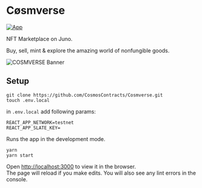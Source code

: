 # Cøsmverse
[![App](https://github.com/CosmosContracts/Cosmverse/actions/workflows/react.yml/badge.svg)](https://github.com/CosmosContracts/Cosmverse/actions/workflows/react.yml)

NFT Marketplace on Juno.

Buy, sell, mint & explore the amazing world of nonfungible goods.

![COSMVERSE Banner](https://user-images.githubusercontent.com/79812965/129720534-140349a2-e7cc-498d-88f6-f89414924951.png)


## Setup

```
git clone https://github.com/CosmosContracts/Cosmverse.git
touch .env.local
```

in `.env.local` add following params:
```
REACT_APP_NETWORK=testnet
REACT_APP_SLATE_KEY=
```

Runs the app in the development mode.
```
yarn
yarn start
```

Open [http://localhost:3000](http://localhost:3000) to view it in the browser.     
The page will reload if you make edits. You will also see any lint errors in the console.
